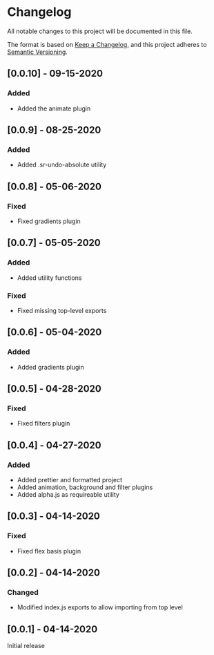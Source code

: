 # Changelog
All notable changes to this project will be documented in this file.

The format is based on [Keep a Changelog](https://keepachangelog.com/en/1.0.0/),
and this project adheres to [Semantic Versioning](https://semver.org/spec/v2.0.0.html).

## [0.0.10] - 09-15-2020
### Added
- Added the animate plugin

## [0.0.9] - 08-25-2020
### Added
- Added .sr-undo-absolute utility

## [0.0.8] - 05-06-2020
### Fixed
- Fixed gradients plugin

## [0.0.7] - 05-05-2020
### Added
- Added utility functions

### Fixed
- Fixed missing top-level exports

## [0.0.6] - 05-04-2020
### Added
- Added gradients plugin

## [0.0.5] - 04-28-2020
### Fixed
- Fixed filters plugin

## [0.0.4] - 04-27-2020
### Added
- Added prettier and formatted project
- Added animation, background and filter plugins
- Added alpha.js as requireable utility

## [0.0.3] - 04-14-2020
### Fixed
- Fixed flex basis plugin

## [0.0.2] - 04-14-2020
### Changed
- Modified index.js exports to allow importing from top level

## [0.0.1] - 04-14-2020
Initial release

